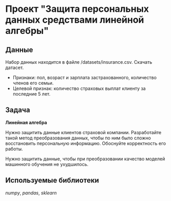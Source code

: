 # Проект "Защита персональных данных средствами линейной алгебры"

## Данные

Набор данных находится в файле /datasets/insurance.csv. Скачать датасет.

- Признаки: пол, возраст и зарплата застрахованного, количество членов его семьи.
- Целевой признак: количество страховых выплат клиенту за последние 5 лет.


## Задача

**Линейная алгебра**

Нужно защитить данные клиентов страховой компании. Разработайте такой метод преобразования данных, чтобы по ним было сложно восстановить персональную
информацию. Обоснуйте корректность его работы.

Нужно защитить данные, чтобы при преобразовании качество моделей машинного обучения не ухудшилось.

## Используемые библиотеки
*numpy*, *pandas*,  *sklearn*
